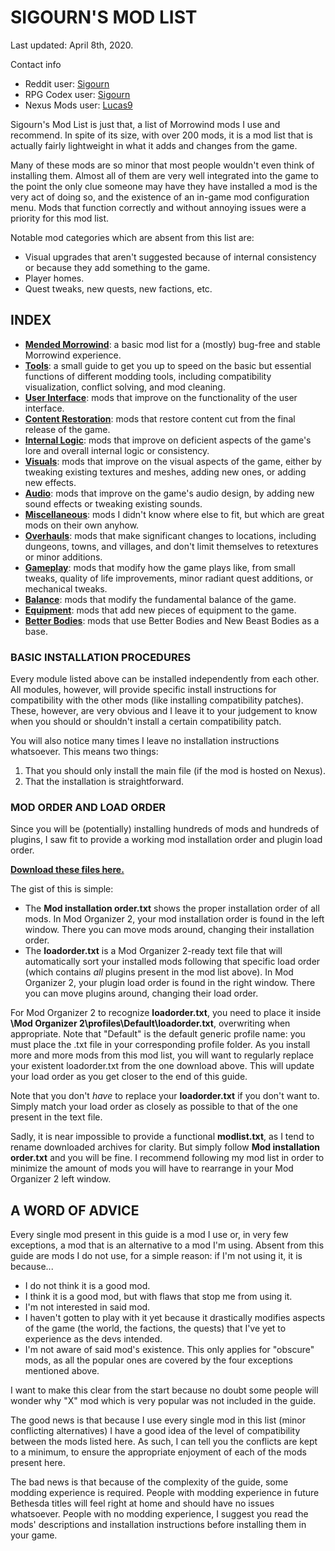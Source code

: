 # SIGOURN'S MOD LIST

Last updated: April 8th, 2020.

Contact info

- Reddit user: [Sigourn](https://www.reddit.com/user/Sigourn)
- RPG Codex user: [Sigourn](https://rpgcodex.net/forums/index.php?members/sigourn.21476/)
- Nexus Mods user: [Lucas9](https://www.nexusmods.com/morrowind/users/14600469)

Sigourn's Mod List is just that, a list of Morrowind mods I use and recommend. In spite of its size, with over 200 mods, it is a mod list that is actually fairly lightweight in what it adds and changes from the game. 

Many of these mods are so minor that most people wouldn't even think of installing them. Almost all of them are very well integrated into the game to the point the only clue someone may have they have installed a mod is the very act of doing so, and the existence of an in-game mod configuration menu. Mods that function correctly and without annoying issues were a priority for this mod list.

Notable mod categories which are absent from this list are:

- Visual upgrades that aren't suggested because of internal consistency or because they add something to the game.
- Player homes.
- Quest tweaks, new quests, new factions, etc.

## INDEX

- [**Mended Morrowind**](https://github.com/Sigourn/morrowind-improved/blob/master/mendedmw.md): a basic mod list for a (mostly) bug-free and stable Morrowind experience.
- [**Tools**](https://github.com/Sigourn/morrowind-improved/blob/master/mwtools.md): a small guide to get you up to speed on the basic but essential functions of different modding tools, including compatibility visualization, conflict solving, and mod cleaning.
- [**User Interface**](https://github.com/Sigourn/morrowind-improved/blob/master/userinterface.md): mods that improve on the functionality of the user interface.
- [**Content Restoration**](https://github.com/Sigourn/morrowind-improved/blob/master/contentrestoration.md): mods that restore content cut from the final release of the game.
- [**Internal Logic**](https://github.com/Sigourn/morrowind-improved/blob/master/internallogic.md): mods that improve on deficient aspects of the game's lore and overall internal logic or consistency.
- [**Visuals**](https://github.com/Sigourn/morrowind-improved/blob/master/visuals.md): mods that improve on the visual aspects of the game, either by tweaking existing textures and meshes, adding new ones, or adding new effects.
- [**Audio**](https://github.com/Sigourn/morrowind-improved/blob/master/audio.md): mods that improve on the game's audio design, by adding new sound effects or tweaking existing sounds.
- [**Miscellaneous**](https://github.com/Sigourn/morrowind-improved/blob/master/miscellaneous.md): mods I didn't know where else to fit, but which are great mods on their own anyhow.
- [**Overhauls**](https://github.com/Sigourn/morrowind-improved/blob/master/overhauls.md): mods that make significant changes to locations, including dungeons, towns, and villages, and don't limit themselves to retextures or minor additions.
- [**Gameplay**](https://github.com/Sigourn/morrowind-improved/blob/master/gameplay.md): mods that modify how the game plays like, from small tweaks, quality of life improvements, minor radiant quest additions, or mechanical tweaks.
- [**Balance**](https://github.com/Sigourn/morrowind-improved/blob/master/balance.md): mods that modify the fundamental balance of the game.
- [**Equipment**](https://github.com/Sigourn/morrowind-improved/blob/master/equipment.md): mods that add new pieces of equipment to the game.
- [**Better Bodies**](https://github.com/Sigourn/morrowind-improved/blob/master/betterbodies.md): mods that use Better Bodies and New Beast Bodies as a base.

### BASIC INSTALLATION PROCEDURES

Every module listed above can be installed independently from each other. All modules, however, will provide specific install instructions for compatibility with the other mods (like installing compatibility patches). These, however, are very obvious and I leave it to your judgement to know when you should or shouldn't install a certain compatibility patch.

You will also notice many times I leave no installation instructions whatsoever. This means two things:
1. That you should only install the main file (if the mod is hosted on Nexus).
2. That the installation is straightforward.

### MOD ORDER AND LOAD ORDER

Since you will be (potentially) installing hundreds of mods and hundreds of plugins, I saw fit to provide a working mod installation order and plugin load order.

[**Download these files here.**](http://www.mediafire.com/file/0qu9rlgyjlwe76w/Sigourn%2527s_Mod_List.zip/file)

The gist of this is simple:
- The **Mod installation order.txt** shows the proper installation order of all mods. In Mod Organizer 2, your mod installation order is found in the left window. There you can move mods around, changing their installation order.
- The **loadorder.txt** is a Mod Organizer 2-ready text file that will automatically sort your installed mods following that specific load order (which contains *all* plugins present in the mod list above). In Mod Organizer 2, your plugin load order is found in the right window. There you can move plugins around, changing their load order. 

For Mod Organizer 2 to recognize **loadorder.txt**, you need to place it inside **\Mod Organizer 2\profiles\Default\loadorder.txt**, overwriting when appropriate. Note that "Default" is the default generic profile name: you must place the .txt file in your corresponding profile folder. As you install more and more mods from this mod list, you will want to regularly replace your existent loadorder.txt from the one download above. This will update your load order as you get closer to the end of this guide.

Note that you don't *have* to replace your **loadorder.txt** if you don't want to. Simply match your load order as closely as possible to that of the one present in the text file.

Sadly, it is near impossible to provide a functional **modlist.txt**, as I tend to rename downloaded archives for clarity. But simply follow **Mod installation order.txt** and you will be fine. I recommend following my mod list in order to minimize the amount of mods you will have to rearrange in your Mod Organizer 2 left window.

## A WORD OF ADVICE

Every single mod present in this guide is a mod I use or, in very few exceptions, a mod that is an alternative to a mod I'm using. Absent from this guide are mods I do not use, for a simple reason: if I'm not using it, it is because...

- I do not think it is a good mod.
- I think it is a good mod, but with flaws that stop me from using it.
- I'm not interested in said mod.
- I haven't gotten to play with it yet because it drastically modifies aspects of the game (the world, the factions, the quests) that I've yet to experience as the devs intended.
- I'm not aware of said mod's existence. This only applies for "obscure" mods, as all the popular ones are covered by the four exceptions mentioned above.

I want to make this clear from the start because no doubt some people will wonder why "X" mod which is very popular was not included in the guide.

The good news is that because I use every single mod in this list (minor conflicting alternatives) I have a good idea of the level of compatibility between the mods listed here. As such, I can tell you the conflicts are kept to a minimum, to ensure the appropriate enjoyment of each of the mods present here.

The bad news is that because of the complexity of the guide, some modding experience is required. People with modding experience in future Bethesda titles will feel right at home and should have no issues whatsoever. People with no modding experience, I suggest you read the mods' descriptions and installation instructions before installing them in your game.
